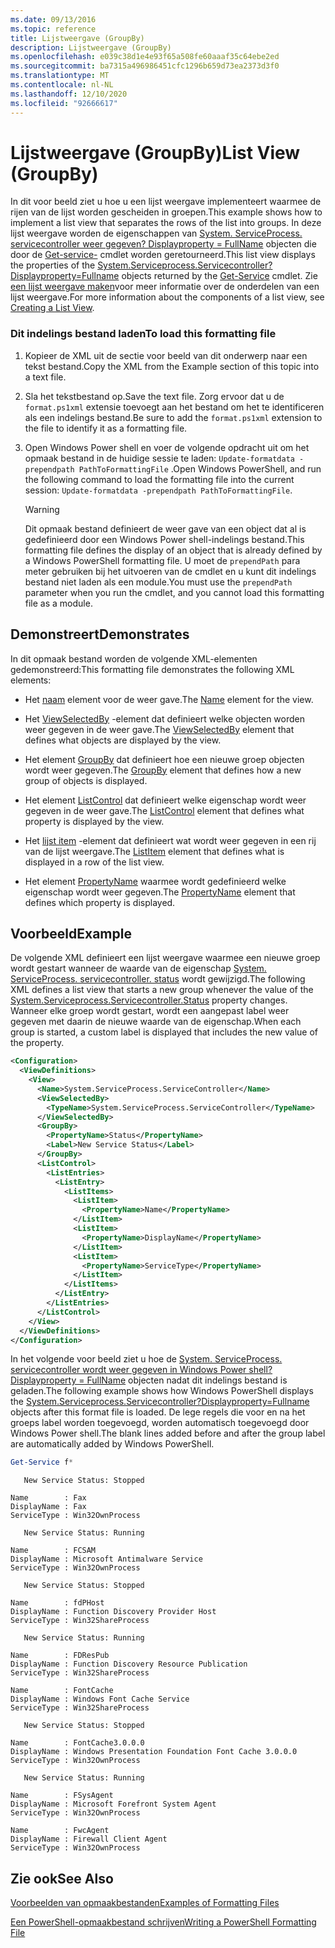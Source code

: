 ```yaml
---
ms.date: 09/13/2016
ms.topic: reference
title: Lijstweergave (GroupBy)
description: Lijstweergave (GroupBy)
ms.openlocfilehash: e039c38d1e4e93f65a508fe60aaaf35c64ebe2ed
ms.sourcegitcommit: ba7315a496986451cfc1296b659d73ea2373d3f0
ms.translationtype: MT
ms.contentlocale: nl-NL
ms.lasthandoff: 12/10/2020
ms.locfileid: "92666617"
---
```

# <a name="list-view-groupby"></a><span data-ttu-id="13825-103">Lijstweergave (GroupBy)</span><span class="sxs-lookup"><span data-stu-id="13825-103">List View (GroupBy)</span></span>

<span data-ttu-id="13825-104">In dit voor beeld ziet u hoe u een lijst weergave implementeert waarmee de rijen van de lijst worden gescheiden in groepen.</span><span class="sxs-lookup"><span data-stu-id="13825-104">This example shows how to implement a list view that separates the rows of the list into groups.</span></span> <span data-ttu-id="13825-105">In deze lijst weergave worden de eigenschappen van [System. ServiceProcess. servicecontroller weer gegeven? Displayproperty = FullName](/dotnet/api/System.ServiceProcess.ServiceController) objecten die door de [Get-service-](/powershell/module/Microsoft.PowerShell.Management/Get-Service) cmdlet worden geretourneerd.</span><span class="sxs-lookup"><span data-stu-id="13825-105">This list view displays the properties of the [System.Serviceprocess.Servicecontroller?Displayproperty=Fullname](/dotnet/api/System.ServiceProcess.ServiceController) objects returned by the [Get-Service](/powershell/module/Microsoft.PowerShell.Management/Get-Service) cmdlet.</span></span> <span data-ttu-id="13825-106">Zie [een lijst weergave maken](./creating-a-list-view.md)voor meer informatie over de onderdelen van een lijst weergave.</span><span class="sxs-lookup"><span data-stu-id="13825-106">For more information about the components of a list view, see [Creating a List View](./creating-a-list-view.md).</span></span>

### <a name="to-load-this-formatting-file"></a><span data-ttu-id="13825-107">Dit indelings bestand laden</span><span class="sxs-lookup"><span data-stu-id="13825-107">To load this formatting file</span></span>

1. <span data-ttu-id="13825-108">Kopieer de XML uit de sectie voor beeld van dit onderwerp naar een tekst bestand.</span><span class="sxs-lookup"><span data-stu-id="13825-108">Copy the XML from the Example section of this topic into a text file.</span></span>

2. <span data-ttu-id="13825-109">Sla het tekstbestand op.</span><span class="sxs-lookup"><span data-stu-id="13825-109">Save the text file.</span></span> <span data-ttu-id="13825-110">Zorg ervoor dat u de `format.ps1xml` extensie toevoegt aan het bestand om het te identificeren als een indelings bestand.</span><span class="sxs-lookup"><span data-stu-id="13825-110">Be sure to add the `format.ps1xml` extension to the file to identify it as a formatting file.</span></span>

3. <span data-ttu-id="13825-111">Open Windows Power shell en voer de volgende opdracht uit om het opmaak bestand in de huidige sessie te laden: `Update-formatdata -prependpath PathToFormattingFile` .</span><span class="sxs-lookup"><span data-stu-id="13825-111">Open Windows PowerShell, and run the following command to load the formatting file into the current session: `Update-formatdata -prependpath PathToFormattingFile`.</span></span>

   > [!WARNING]
   > <span data-ttu-id="13825-112">Dit opmaak bestand definieert de weer gave van een object dat al is gedefinieerd door een Windows Power shell-indelings bestand.</span><span class="sxs-lookup"><span data-stu-id="13825-112">This formatting file defines the display of an object that is already defined by a Windows PowerShell formatting file.</span></span> <span data-ttu-id="13825-113">U moet de `prependPath` para meter gebruiken bij het uitvoeren van de cmdlet en u kunt dit indelings bestand niet laden als een module.</span><span class="sxs-lookup"><span data-stu-id="13825-113">You must use the `prependPath` parameter when you run the cmdlet, and you cannot load this formatting file as a module.</span></span>

## <a name="demonstrates"></a><span data-ttu-id="13825-114">Demonstreert</span><span class="sxs-lookup"><span data-stu-id="13825-114">Demonstrates</span></span>

<span data-ttu-id="13825-115">In dit opmaak bestand worden de volgende XML-elementen gedemonstreerd:</span><span class="sxs-lookup"><span data-stu-id="13825-115">This formatting file demonstrates the following XML elements:</span></span>

- <span data-ttu-id="13825-116">Het [naam](./name-element-for-view-format.md) element voor de weer gave.</span><span class="sxs-lookup"><span data-stu-id="13825-116">The [Name](./name-element-for-view-format.md) element for the view.</span></span>

- <span data-ttu-id="13825-117">Het [ViewSelectedBy](./viewselectedby-element-format.md) -element dat definieert welke objecten worden weer gegeven in de weer gave.</span><span class="sxs-lookup"><span data-stu-id="13825-117">The [ViewSelectedBy](./viewselectedby-element-format.md) element that defines what objects are displayed by the view.</span></span>

- <span data-ttu-id="13825-118">Het element [GroupBy](./viewselectedby-element-format.md) dat definieert hoe een nieuwe groep objecten wordt weer gegeven.</span><span class="sxs-lookup"><span data-stu-id="13825-118">The [GroupBy](./viewselectedby-element-format.md) element that defines how a new group of objects is displayed.</span></span>

- <span data-ttu-id="13825-119">Het element [ListControl](./listcontrol-element-format.md) dat definieert welke eigenschap wordt weer gegeven in de weer gave.</span><span class="sxs-lookup"><span data-stu-id="13825-119">The [ListControl](./listcontrol-element-format.md) element that defines what property is displayed by the view.</span></span>

- <span data-ttu-id="13825-120">Het [lijst item](./listitem-element-for-listitems-for-listcontrol-format.md) -element dat definieert wat wordt weer gegeven in een rij van de lijst weergave.</span><span class="sxs-lookup"><span data-stu-id="13825-120">The [ListItem](./listitem-element-for-listitems-for-listcontrol-format.md) element that defines what is displayed in a row of the list view.</span></span>

- <span data-ttu-id="13825-121">Het element [PropertyName](./propertyname-element-for-listitem-for-listcontrol-format.md) waarmee wordt gedefinieerd welke eigenschap wordt weer gegeven.</span><span class="sxs-lookup"><span data-stu-id="13825-121">The [PropertyName](./propertyname-element-for-listitem-for-listcontrol-format.md) element that defines which property is displayed.</span></span>

## <a name="example"></a><span data-ttu-id="13825-122">Voorbeeld</span><span class="sxs-lookup"><span data-stu-id="13825-122">Example</span></span>

<span data-ttu-id="13825-123">De volgende XML definieert een lijst weergave waarmee een nieuwe groep wordt gestart wanneer de waarde van de eigenschap [System. ServiceProcess. servicecontroller. status](/dotnet/api/System.ServiceProcess.ServiceController.Status) wordt gewijzigd.</span><span class="sxs-lookup"><span data-stu-id="13825-123">The following XML defines a list view that starts a new group whenever the value of the [System.Serviceprocess.Servicecontroller.Status](/dotnet/api/System.ServiceProcess.ServiceController.Status) property changes.</span></span> <span data-ttu-id="13825-124">Wanneer elke groep wordt gestart, wordt een aangepast label weer gegeven met daarin de nieuwe waarde van de eigenschap.</span><span class="sxs-lookup"><span data-stu-id="13825-124">When each group is started, a custom label is displayed that includes the new value of the property.</span></span>

```xml
<Configuration>
  <ViewDefinitions>
    <View>
      <Name>System.ServiceProcess.ServiceController</Name>
      <ViewSelectedBy>
        <TypeName>System.ServiceProcess.ServiceController</TypeName>
      </ViewSelectedBy>
      <GroupBy>
        <PropertyName>Status</PropertyName>
        <Label>New Service Status</Label>
      </GroupBy>
      <ListControl>
        <ListEntries>
          <ListEntry>
            <ListItems>
              <ListItem>
                <PropertyName>Name</PropertyName>
              </ListItem>
              <ListItem>
                <PropertyName>DisplayName</PropertyName>
              </ListItem>
              <ListItem>
                <PropertyName>ServiceType</PropertyName>
              </ListItem>
            </ListItems>
          </ListEntry>
        </ListEntries>
      </ListControl>
    </View>
  </ViewDefinitions>
</Configuration>
```

<span data-ttu-id="13825-125">In het volgende voor beeld ziet u hoe de [System. ServiceProcess. servicecontroller wordt weer gegeven in Windows Power shell? Displayproperty = FullName](/dotnet/api/System.ServiceProcess.ServiceController) objecten nadat dit indelings bestand is geladen.</span><span class="sxs-lookup"><span data-stu-id="13825-125">The following example shows how Windows PowerShell displays the [System.Serviceprocess.Servicecontroller?Displayproperty=Fullname](/dotnet/api/System.ServiceProcess.ServiceController) objects after this format file is loaded.</span></span> <span data-ttu-id="13825-126">De lege regels die voor en na het groeps label worden toegevoegd, worden automatisch toegevoegd door Windows Power shell.</span><span class="sxs-lookup"><span data-stu-id="13825-126">The blank lines added before and after the group label are automatically added by Windows PowerShell.</span></span>

```powershell
Get-Service f*
```

```output
   New Service Status: Stopped

Name        : Fax
DisplayName : Fax
ServiceType : Win32OwnProcess

   New Service Status: Running

Name        : FCSAM
DisplayName : Microsoft Antimalware Service
ServiceType : Win32OwnProcess

   New Service Status: Stopped

Name        : fdPHost
DisplayName : Function Discovery Provider Host
ServiceType : Win32ShareProcess

   New Service Status: Running

Name        : FDResPub
DisplayName : Function Discovery Resource Publication
ServiceType : Win32ShareProcess

Name        : FontCache
DisplayName : Windows Font Cache Service
ServiceType : Win32ShareProcess

   New Service Status: Stopped

Name        : FontCache3.0.0.0
DisplayName : Windows Presentation Foundation Font Cache 3.0.0.0
ServiceType : Win32OwnProcess

   New Service Status: Running

Name        : FSysAgent
DisplayName : Microsoft Forefront System Agent
ServiceType : Win32OwnProcess

Name        : FwcAgent
DisplayName : Firewall Client Agent
ServiceType : Win32OwnProcess
```

## <a name="see-also"></a><span data-ttu-id="13825-127">Zie ook</span><span class="sxs-lookup"><span data-stu-id="13825-127">See Also</span></span>

[<span data-ttu-id="13825-128">Voorbeelden van opmaakbestanden</span><span class="sxs-lookup"><span data-stu-id="13825-128">Examples of Formatting Files</span></span>](./examples-of-formatting-files.md)

[<span data-ttu-id="13825-129">Een PowerShell-opmaakbestand schrijven</span><span class="sxs-lookup"><span data-stu-id="13825-129">Writing a PowerShell Formatting File</span></span>](./writing-a-powershell-formatting-file.md)
